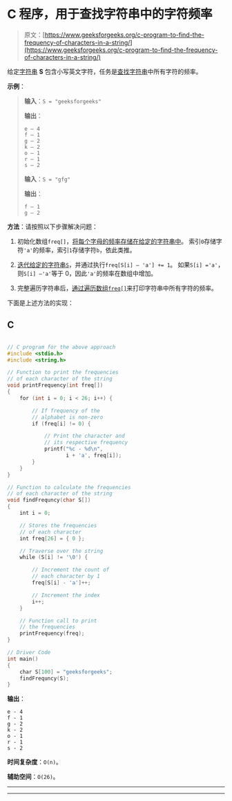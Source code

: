 # C 程序，用于查找字符串中的字符频率

> 原文：[https://www.geeksforgeeks.org/c-program-to-find-the-frequency-of-characters-in-a-string/](https://www.geeksforgeeks.org/c-program-to-find-the-frequency-of-characters-in-a-string/)

给定[字符串](https://www.geeksforgeeks.org/string-data-structure/) **S** 包含小写英文字符，任务是[查找字符串](https://www.geeksforgeeks.org/python-frequency-of-each-character-in-string/)中所有字符的频率。

**示例**：

> **输入**：`S = "geeksforgeeks"`
> 
> **输出**：
> 
> ```
> e – 4
> f – 1
> g – 2
> k – 2
> o – 1
> r – 1
> s – 2
> ```
> 
> **输入**：`S = "gfg"`
> 
> **输出**：
>
> ```
> f – 1
> g – 2
> ```

**方法**：请按照以下步骤解决问题：

1.  初始化数组`freq[]`，[将每个字母的频率存储在给定的字符串中](https://www.geeksforgeeks.org/python-frequency-of-each-character-in-string/)。 索引`0`存储字符`'a'`的频率，索引`1`存储字符`b`，依此类推。

2.  [迭代给定的字符串`S`](https://www.geeksforgeeks.org/iterate-over-characters-of-a-string-in-python/)，并通过执行`freq[S[i] – 'a'] += 1`。 如果`S[i] ='a'`，则`S[i] –'a'`等于 0，因此`'a'`的频率在数组中增加。

3.  完整遍历字符串后，[通过遍历数组`freq[]`](https://www.geeksforgeeks.org/print-the-frequency-of-each-character-in-alphabetical-order/)来打印字符串中所有字符的频率。

下面是上述方法的实现：

## C

```c

// C program for the above approach 
#include <stdio.h> 
#include <string.h> 

// Function to print the frequencies 
// of each character of the string 
void printFrequency(int freq[]) 
{ 
    for (int i = 0; i < 26; i++) { 

        // If frequency of the 
        // alphabet is non-zero 
        if (freq[i] != 0) { 

            // Print the character and 
            // its respective frequency 
            printf("%c - %d\n", 
                   i + 'a', freq[i]); 
        } 
    } 
} 

// Function to calculate the frequencies 
// of each character of the string 
void findFrequncy(char S[]) 
{ 
    int i = 0; 

    // Stores the frequencies 
    // of each character 
    int freq[26] = { 0 }; 

    // Traverse over the string 
    while (S[i] != '\0') { 

        // Increment the count of 
        // each character by 1 
        freq[S[i] - 'a']++; 

        // Increment the index 
        i++; 
    } 

    // Function call to print 
    // the frequencies 
    printFrequency(freq); 
} 

// Driver Code 
int main() 
{ 
    char S[100] = "geeksforgeeks"; 
    findFrequncy(S); 
}

```

**输出**：

```
e - 4
f - 1
g - 2
k - 2
o - 1
r - 1
s - 2

```

**时间复杂度**：`O(n)`。

**辅助空间**：`O(26)`。



* * *

* * *



